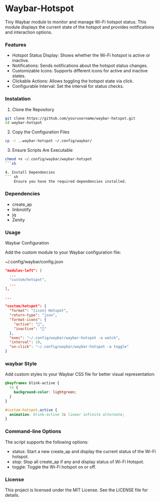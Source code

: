 # Waybar-Hotspot
Tiny Waybar module to monitor and manage Wi-Fi hotspot status. This module displays the current state of the hotspot and provides notifications and interaction options.

### Features
- Hotspot Status Display: Shows whether the Wi-Fi hotspot is active or inactive.
- Notifications: Sends notifications about the hotspot status changes.
- Customizable Icons: Supports different icons for active and inactive states.
- Clickable Actions: Allows toggling the hotspot state via click.
- Configurable Interval: Set the interval for status checks.

### Instalation
1. Clone the Repository
``` sh
git clone https://github.com/yourusername/waybar-hotspot.git
cd waybar-hotspot
```

2. Copy the Configuration Files
``` sh
cp -r ..waybar-hotspot ~/.config/waybar/
```

3. Ensure Scripts Are Executable
```sh
chmod +x ~/.config/waybar/waybar-hotspot
```sh

4. Install Dependencies
``` sh
    Ensure you have the required dependencies installed.
```

### Dependencies
- create_ap
- linbnotify
- jq
- Zenity

### Usage
Waybar Configuration

Add the custom module to your Waybar configuration file:

~/.config/waybar/config.json

```json
"modules-left": [
  ...
  "custom/hotspot",
  ...
],

...

"custom/hotspot": {
  "format": "{icon} Hotspot",
  "return-type": "json",
  "format-icons": {
    "active": "󱜠",
    "inactive": "󱜡"
  },
  "exec": "~/.config/waybar/waybar-hotspot -a watch",
  "interval": 10,
  "on-click": "~/.config/waybar/waybar-hotspot -a toggle"
}

```

### waybar Style
Add custom styles to your Waybar CSS file for better visual representation:
```css
@keyframes blink-active {
  to {
    background-color: lightgreen;
  }
}

#custom-hotspot.active {
  animation: blink-active 3s linear infinite alternate;
}
```

### Command-line Options
The script supports the following options:

- status: Start a new create_ap and display the current status of the Wi-Fi hotspot.
- stop: Stop all create_ap if any and display status of Wi-Fi Hotspot.
- toggle: Toggle the Wi-Fi hotspot on or off.


### License
This project is licensed under the MIT License. See the LICENSE file for details.
